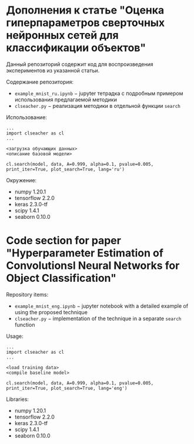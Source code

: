 

# Дополнения к статье "Оценка гиперпараметров сверточных нейронных сетей для классификации объектов"

Данный репозиторий содержит код для воспроизведения экспериментов из указанной статьи.

Содержание репозитория:
  * `example_mnist_ru.ipynb` &minus; jupyter тетрадка с подробным примером использования предлагаемой методики
  * `clseacher.py` &minus; реализация методики в отдельной функции `search`

Использование:
```
...
import clseacher as cl
...

<загрузка обучающих данных>
<описание базовой модели>

cl.search(model, data, A=0.999, alpha=0.1, pvalue=0.005, print_iter=True, plot_search=True, lang='ru')
```


Окружение:
  * numpy      1.20.1
  * tensorflow 2.2.0
  * keras      2.3.0-tf
  * scipy      1.4.1
  * seaborn    0.10.0


# Code section for paper "Hyperparameter Estimation of Convolutionsl Neural Networks for Object Classification"

Repository items:
  * `example_mnist_eng.ipynb` &minus; jupyter notebook with a detailed example of using the proposed technique
  * `clseacher.py` &minus; implementation of the technique in a separate `search` function

Usage:
```
...
import clseacher as cl
...

<load training data>
<compile baseline model>

cl.search(model, data, A=0.999, alpha=0.1, pvalue=0.005, print_iter=True, plot_search=True, lang='eng')
```

Libraries:
  * numpy      1.20.1
  * tensorflow 2.2.0
  * keras      2.3.0-tf
  * scipy      1.4.1
  * seaborn    0.10.0
